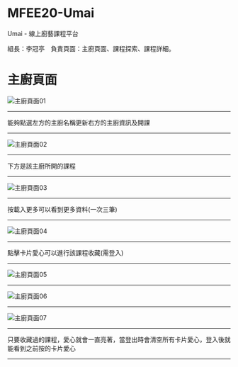 # MFEE20-Umai
Umai - 線上廚藝課程平台

組長：李冠亭　負責頁面：主廚頁面、課程探索、課程詳細。

<h1>主廚頁面</h1>

![主廚頁面01](https://user-images.githubusercontent.com/90586292/146681714-0b816ac5-7cc9-40ce-9588-7f88d0b9c34a.png)

<hr>
能夠點選左方的主廚名稱更新右方的主廚資訊及開課
<hr>

![主廚頁面02](https://user-images.githubusercontent.com/90586292/146681747-e832a503-3a3f-4c45-9391-46dd6b01326b.png)

<hr>
下方是該主廚所開的課程
<hr>

![主廚頁面03](https://user-images.githubusercontent.com/90586292/146681798-2c73d23a-8bce-4ede-908b-947e1e7f372c.png)

<hr>
按載入更多可以看到更多資料(一次三筆)
<hr>

![主廚頁面04](https://user-images.githubusercontent.com/90586292/146681841-663c545d-78ff-4a73-a7af-c80f6428df51.png)

<hr>
點擊卡片愛心可以進行該課程收藏(需登入)
<hr>

![主廚頁面05](https://user-images.githubusercontent.com/90586292/146681928-ad7491c5-f9af-4c01-980b-2fae9bca9420.png)

<hr>

![主廚頁面06](https://user-images.githubusercontent.com/90586292/146681937-1b7c7923-358e-4503-885d-7bea1e0b50d5.png)

<hr>

![主廚頁面07](https://user-images.githubusercontent.com/90586292/146681946-bdbe160c-0681-4dca-827d-1e06ab14ea1b.png)

<hr>
只要收藏過的課程，愛心就會一直亮著，當登出時會清空所有卡片愛心，登入後就能看到之前按的卡片愛心
<hr>



